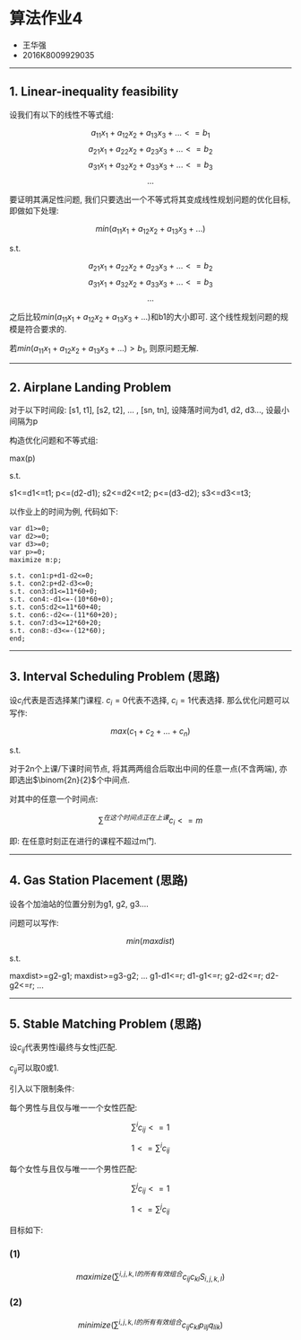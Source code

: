 # 算法作业4

* 王华强
* 2016K8009929035

***

## 1. Linear-inequality feasibility

设我们有以下的线性不等式组:

$$a_{11}x_1+a_{12}x_2+a_{13}x_3+...<=b_1$$
$$a_{21}x_1+a_{22}x_2+a_{23}x_3+...<=b_2$$
$$a_{31}x_1+a_{32}x_2+a_{33}x_3+...<=b_3$$
$$...$$

要证明其满足性问题, 我们只要选出一个不等式将其变成线性规划问题的优化目标, 即做如下处理:

$$min(a_{11}x_1+a_{12}x_2+a_{13}x_3+...)$$

s.t.

$$a_{21}x_1+a_{22}x_2+a_{23}x_3+...<=b_2$$
$$a_{31}x_1+a_{32}x_2+a_{33}x_3+...<=b_3$$
$$...$$

之后比较$min(a_{11}x_1+a_{12}x_2+a_{13}x_3+...)$和b1的大小即可. 这个线性规划问题的规模是符合要求的. 

若$min(a_{11}x_1+a_{12}x_2+a_{13}x_3+...)>b_1$, 则原问题无解. 

---

## 2. Airplane Landing Problem

对于以下时间段: [s1, t1], [s2, t2], ... , [sn, tn], 设降落时间为d1, d2, d3..., 设最小间隔为p

构造优化问题和不等式组:

max(p)

s.t.

s1<=d1<=t1;
p<=(d2-d1);
s2<=d2<=t2;
p<=(d3-d2);
s3<=d3<=t3;

以作业上的时间为例, 代码如下:

```
var d1>=0;
var d2>=0;
var d3>=0;
var p>=0;
maximize m:p;

s.t. con1:p+d1-d2<=0;
s.t. con2:p+d2-d3<=0;
s.t. con3:d1<=11*60+0;
s.t. con4:-d1<=-(10*60+0);
s.t. con5:d2<=11*60+40;
s.t. con6:-d2<=-(11*60+20);
s.t. con7:d3<=12*60+20;
s.t. con8:-d3<=-(12*60);
end;

```

---

## 3. Interval Scheduling Problem (思路)

设$c_i$代表是否选择某门课程. $c_i=0$代表不选择, $c_i=1$代表选择. 那么优化问题可以写作:

$$max(c_1+c_2+...+c_n)$$

s.t.


对于2n个上课/下课时间节点, 将其两两组合后取出中间的任意一点(不含两端), 亦即选出$\binom{2n}{2}$个中间点.

对其中的任意一个时间点:

$$\sum^{在这个时间点正在上课} c_i<=m$$

即: 在任意时刻正在进行的课程不超过m门.

---

## 4. Gas Station Placement (思路)

设各个加油站的位置分别为g1, g2, g3....

问题可以写作:

$$min(maxdist)$$

s.t.

maxdist>=g2-g1;
maxdist>=g3-g2;
...
g1-d1<=r;
d1-g1<=r;
g2-d2<=r;
d2-g2<=r;
...

---

## 5. Stable Matching Problem (思路)


设$c_{ij}$代表男性i最终与女性j匹配.

$c_{ij}$可以取0或1.

引入以下限制条件:

每个男性与且仅与唯一一个女性匹配:

$$\sum^{i} c_{ij}<=1$$

$$1<=\sum^{i} c_{ij}$$

每个女性与且仅与唯一一个男性匹配:

$$\sum^{j} c_{ij}<=1$$

$$1<=\sum^{j} c_{ij}$$

目标如下:

### (1)

$$maximize(\sum^{i,j,k,l的所有有效组合}c_{ij}c_{kl}S_{i,j,k,l})$$

### (2)

$$minimize(\sum^{i,j,k,l的所有有效组合}c_{ij}c_{kl}p_{ilj}q_{lik})$$